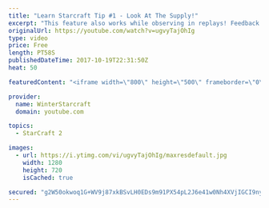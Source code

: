 ```yaml
---
title: "Learn Starcraft Tip #1 - Look At The Supply!"
excerpt: "This feature also works while observing in replays! Feedback and tip suggestions are appreciated :)"
originalUrl: https://youtube.com/watch?v=ugvyTajOhIg
type: video
price: Free
length: PT58S
publishedDateTime: 2017-10-19T22:31:50Z
heat: 50

featuredContent: "<iframe width=\"800\" height=\"500\" frameborder=\"0\" src=\"https://www.youtube.com/embed/ugvyTajOhIg\" allow=\"accelerometer; autoplay; encrypted-media; gyroscope; picture-in-picture\" allowfullscreen></iframe>"

provider:
  name: WinterStarcraft
  domain: youtube.com

topics:
  - StarCraft 2

images:
  - url: https://i.ytimg.com/vi/ugvyTajOhIg/maxresdefault.jpg
    width: 1280
    height: 720
    isCached: true

secured: "g2W50okwoq1G+WV9j87xkBSvLH0EDs9m91PX54pL2J6e41w0Nh4XVjIGCI9nyDVCBQLjDN8kIH4LFSGzO0oeBU9e9WkuZ4aH07ujVpSHd3Rf+wfEMnrc7cD+jSFUV+XqP03ns8ldMIyoj0ZV+15Ab38lSLvxED+nAPQ51yOkuUNYPsBm4zxFVxJf0OzeKCqm4gyQOXpH3EpgQ9yZ87kRr7o8CzO1uTww+mvFQOw19demUm4zY9l5LZXyTC5Ay3Qp9lTfbMhUDI85Ek/rTKMu9FvsqIEVLUA6cSgJ9+Un41Da1TOJWAX7ZP4stOaqBuYk5Twc8650suwa+khIcRROT3dD7IGMW8WkUqbLeZ2YIYu68kXDCXkz2WfhkiHHRFG0A+KimgZ1252EKvyRieilw4Ho8yl5119icpXzCxRbn8w=;fjB7bilbTmEUpX/sSJ+U4Q=="
---
```



